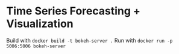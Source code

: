 # Time Series Forecasting + Visualization
Build with `docker build -t bokeh-server .`
Run with `docker run -p 5006:5006 bokeh-server`
